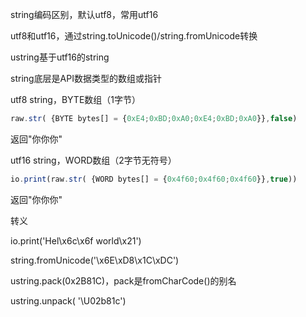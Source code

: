 string编码区别，默认utf8，常用utf16

utf8和utf16，通过string.toUnicode()/string.fromUnicode转换

ustring基于utf16的string



string底层是API数据类型的数组或指针



utf8 string，BYTE数组（1字节）

```javascript
raw.str( {BYTE bytes[] = {0xE4;0xBD;0xA0;0xE4;0xBD;0xA0}},false)
```

返回"你你你"



utf16 string，WORD数组（2字节无符号）

```javascript
io.print(raw.str( {WORD bytes[] = {0x4f60;0x4f60;0x4f60}},true))
```

返回"你你你"



转义

io.print('Hel\x6c\x6f world\x21')

string.fromUnicode('\x6E\xD8\x1C\xDC')

ustring.pack(0x2B81C)，pack是fromCharCode()的别名

ustring.unpack( '\U02b81c')